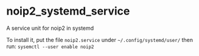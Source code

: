 # noip2_systemd_service
A service unit for noip2 in systemd

To install it, put the file `noip2.service` under `~/.config/systemd/user/` then run: `sysemctl --user enable noip2`
